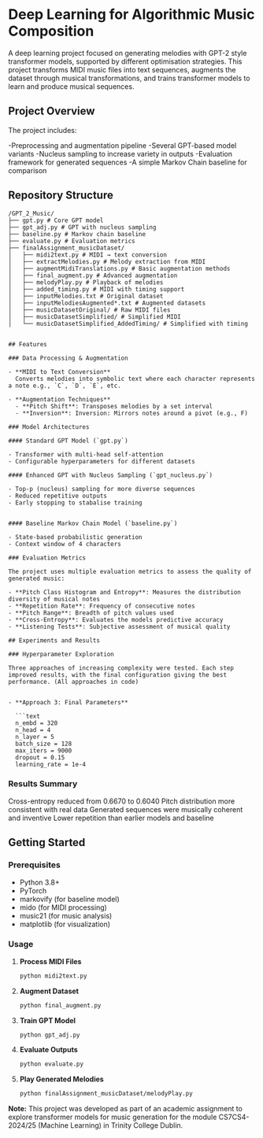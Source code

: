 # Deep Learning for Algorithmic Music Composition

A deep learning project focused on generating melodies with GPT-2 style transformer models, supported by different optimisation strategies. 
This project transforms MIDI music files into text sequences, augments the dataset through musical transformations, and trains transformer models to learn and produce musical sequences.

## Project Overview
The project includes:

-Preprocessing and augmentation pipeline
-Several GPT-based model variants
-Nucleus sampling to increase variety in outputs
-Evaluation framework for generated sequences
-A simple Markov Chain baseline for comparison

## Repository Structure

```text
/GPT_2_Music/
├── gpt.py # Core GPT model
├── gpt_adj.py # GPT with nucleus sampling
├── baseline.py # Markov chain baseline
├── evaluate.py # Evaluation metrics
├── finalAssignment_musicDataset/
│   ├── midi2text.py # MIDI → text conversion
│   ├── extractMelodies.py # Melody extraction from MIDI
│   ├── augmentMidiTranslations.py # Basic augmentation methods
│   ├── final_augment.py # Advanced augmentation
│   ├── melodyPlay.py # Playback of melodies
│   ├── added_timing.py # MIDI with timing support
│   ├── inputMelodies.txt # Original dataset
│   ├── inputMelodiesAugmented*.txt # Augmented datasets
│   ├── musicDatasetOriginal/ # Raw MIDI files
│   ├── musicDatasetSimplified/ # Simplified MIDI
│   └── musicDatasetSimplified_AddedTiming/ # Simplified with timing


## Features

### Data Processing & Augmentation

- **MIDI to Text Conversion**  
  Converts melodies into symbolic text where each character represents a note e.g., `C`, `D`, `E`, etc.

- **Augmentation Techniques**  
  - **Pitch Shift**: Transposes melodies by a set interval 
  - **Inversion**: Inversion: Mirrors notes around a pivot (e.g., F) 

### Model Architectures

#### Standard GPT Model (`gpt.py`)

- Transformer with multi-head self-attention 
- Configurable hyperparameters for different datasets  

#### Enhanced GPT with Nucleus Sampling (`gpt_nucleus.py`)

- Top-p (nucleus) sampling for more diverse sequences 
- Reduced repetitive outputs  
- Early stopping to stabalise training 


#### Baseline Markov Chain Model (`baseline.py`)

- State-based probabilistic generation  
- Context window of 4 characters  

### Evaluation Metrics

The project uses multiple evaluation metrics to assess the quality of generated music:

- **Pitch Class Histogram and Entropy**: Measures the distribution diversity of musical notes  
- **Repetition Rate**: Frequency of consecutive notes
- **Pitch Range**: Breadth of pitch values used 
- **Cross-Entropy**: Evaluates the models predictive accuracy  
- **Listening Tests**: Subjective assessment of musical quality  

## Experiments and Results

### Hyperparameter Exploration

Three approaches of increasing complexity were tested. Each step improved results, with the final configuration giving the best performance. (All approaches in code)


- **Approach 3: Final Parameters**

  ```text
  n_embd = 320
  n_head = 4
  n_layer = 5
  batch_size = 128
  max_iters = 9000
  dropout = 0.15
  learning_rate = 1e-4
  ```

### Results Summary

Cross-entropy reduced from 0.6670 to 0.6040
Pitch distribution more consistent with real data
Generated sequences were musically coherent and inventive
Lower repetition than earlier models and baseline

## Getting Started

### Prerequisites

- Python 3.8+
- PyTorch
- markovify (for baseline model)
- mido (for MIDI processing)
- music21 (for music analysis)
- matplotlib (for visualization)


### Usage

1. **Process MIDI Files**

   ```bash
   python midi2text.py
   ```

2. **Augment Dataset**

   ```bash
   python final_augment.py
   ```

3. **Train GPT Model**

   ```bash
   python gpt_adj.py
   ```

4. **Evaluate Outputs**

   ```bash
   python evaluate.py
   ```

5. **Play Generated Melodies**

   ```bash
   python finalAssignment_musicDataset/melodyPlay.py
   ```


**Note:** This project was developed as part of an academic assignment to explore transformer models for music generation for the module CS7CS4-2024/25 (Machine Learning) in Trinity College Dublin.  
